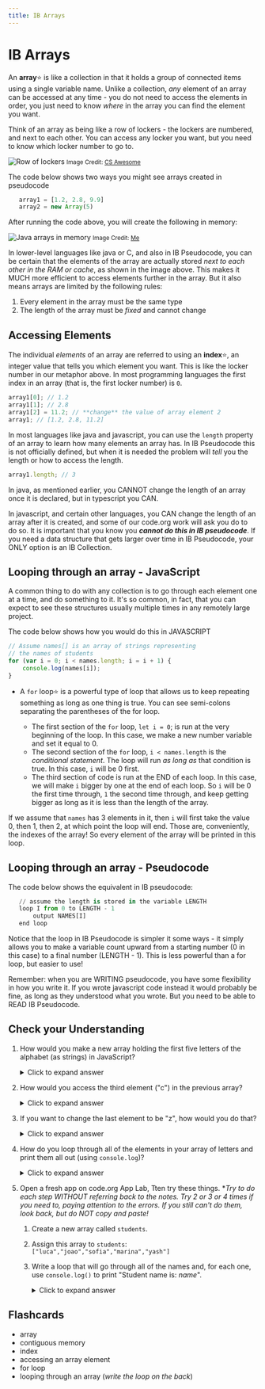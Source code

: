 ```yaml
---
title: IB Arrays
---
```


# IB Arrays

An **array**:star: is like a collection in that it holds a group of connected items using a single variable name. Unlike a collection, *any* element of an array can be accessed at any time - you do not need to access the elements in order, you just need to know *where* in the array you can find the element you want.

Think of an array as being like a row of lockers - the lockers are numbered, and next to each other. You can access any locker you want, but you need to know which locker number to go to.

![Row of lockers](https://csawesome.runestone.academy/runestone/books/published/csawesome/_images/rowLockers.jpg)
<small>Image Credit: [CS Awesome](https://csawesome.runestone.academy/runestone/books/published/csawesome/Unit6-Arrays/topic-6-1-array-basics.html#declaring-and-creating-an-array)</small>

The code below shows two ways you might see arrays created in pseudocode

```js
   array1 = [1.2, 2.8, 9.9]
   array2 = new Array(5)
```

After running the code above, you will create the following in memory:

![Java arrays in memory](https://docs.google.com/drawings/d/e/2PACX-1vRD9Uec6OuweycqHcz6SKt_XnnRjHBFvMlScXoc1fPEkhgONDME61AG0tobw1kALxMyrZ3WNm1Mkm0j/pub?w=618&amp;h=336)
<small>Image Credit: [Me](https://docs.google.com/drawings/d/1DQpQOspzFO90crV4ujwrri7RNG19NW-2JEPkN6IlXzg/edit)</small>

In lower-level languages like java or C, and also in IB Pseudocode, you can be certain that the elements of the array are actually stored *next to each other in the RAM or cache*, as shown in the image above. This makes it MUCH more efficient to access elements further in the array. But it also means arrays are limited by the following rules:

1. Every element in the array must be the same type
2. The length of the array must be *fixed* and cannot change


## Accessing Elements

The individual *elements* of an array are referred to using an **index**:star:, an integer value that tells you which element you want. This is like the locker number in our metaphor above. In most programming languages the first index in an array (that is, the first locker number) is `0`.

```js
array1[0]; // 1.2
array1[1]; // 2.8
array1[2] = 11.2; // **change** the value of array element 2
array1; // [1.2, 2.8, 11.2]
```

In most languages like java and javascript, you can use the `length` property of an array to learn how many elements an array has. In IB Pseudocode this is not officially defined, but when it is needed the problem will *tell* you the length or how to access the length.

```js
array1.length; // 3
```

In java, as mentioned earlier, you CANNOT change the length of an array once it is declared, but in typescript you CAN.

In javascript, and certain other languages, you CAN change the length of an array after it is created, and some of our code.org work will ask you do to do so. It is important that you know you ***cannot do this in IB pseudocode***. If you need a data structure that gets larger over time in IB Pseudocode, your ONLY option is an IB Collection. 

## Looping through an array - JavaScript

A common thing to do with any collection is to go through each element one at a time, and do something to it. It's so common, in fact, that you can expect to see these structures usually multiple times in any remotely large project. 

The code below shows how you would do this in JAVASCRIPT

```js
// Assume names[] is an array of strings representing
// the names of students
for (var i = 0; i < names.length; i = i + 1) {
    console.log(names[i]);
}
```

* A `for` loop:star: is a powerful type of loop that allows us to keep repeating something as long as one thing is true. You can see semi-colons separating the parentheses of the for loop.

    * The first section of the `for` loop, `let i = 0`; is run at the very beginning of the loop. In this case, we make a new number variable and set it equal to 0.
    * The second section of the `for` loop, `i < names.length` is the *conditional statement*. The loop will run *as long as* that condition is true. In this case, `i` will be 0 first.
    * The third section of code is run at the END of each loop. In this case, we will make `i` bigger by one at the end of each loop. So `i` will be 0 the first time through, `1` the second time through, and keep getting bigger as long as it is less than the length of the array.

If we assume that `names` has 3 elements in it, then `i` will first take the value 0, then 1, then 2, at which point the loop will end. Those are, conveniently, the indexes of the array! So every element of the array will be printed in this loop.

## Looping through an array - Pseudocode

The code below shows the equivalent in IB pseudocode:

```python
   // assume the length is stored in the variable LENGTH
   loop I from 0 to LENGTH - 1
       output NAMES[I]
   end loop
```

Notice that the loop in IB Pseudocode is simpler it some ways - it simply allows you to make a variable count upward from a starting number (0 in this case) to a final number (LENGTH - 1). This is less powerful than a for loop, but easier to use!

Remember: when you are WRITING pseudocode, you have some flexibility in how you write it. If you wrote javascript code instead it would probably be fine, as long as they understood what you wrote. But you need to be able to READ IB Pseudocode.

## Check your Understanding

1. How would you make a new array holding the first five letters of the alphabet (as strings) in JavaScript?

   <details markdown="1"><summary>Click to expand answer</summary>
   ```js
   var arr = ["a", "b", "c", "d", "e"];
   ```
   </details>

2. How would you access the third element ("c") in the previous array?

   <details markdown="1"><summary>Click to expand answer</summary>
    ```ts
   arr[2]
   ```
   </details>

3. If you want to change the last element to be "z", how would you do that?

   <details markdown="1"><summary>Click to expand answer</summary>
   ```ts
   arr[4]="z";
   ```
   </details>

4. How do you loop through all of the elements in your array of letters and print them all out (using `console.log`)?

   <details markdown="1"><summary>Click to expand answer</summary>
   ```ts
   for (let i = 0; i < arr.length; i++) {
       console.log(arr[i]);
   }
   ```
   </details>

5. Open a fresh app on code.org App Lab, Tten try these things. **Try to do each step WITHOUT referring back to the notes. Try 2 or 3 or 4 times if you need to, paying attention to the errors. If you still can't do them, look back, but do NOT copy and paste!*
   1. Create a new array called `students`. 
   2. Assign this array to `students`: `["luca","joao","sofia","marina","yash"]`
   3. Write a loop that will go through all of the names and, for each one, use `console.log()` to print "Student name is: *name*".
      
      <details markdown="1"><summary>Click to expand answer</summary>
      ```ts
      var students = [];
      students = ["luca", "joao", "sofia", "marina", "yash"];
      for (var i = 0; i < students.length; i++) {
          console.log("Student name is: " + students[i]);
      }
      ```
      </details>

## Flashcards

* array
* contiguous memory
* index
* accessing an array element
* for loop
* looping through an array (*write the loop on the back*)